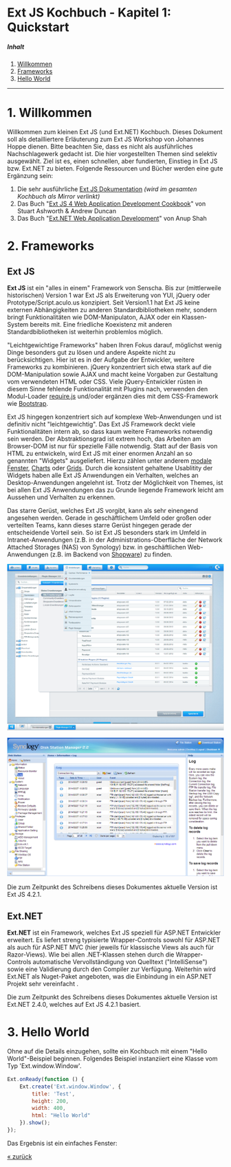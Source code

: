 # Ext JS Kochbuch - Kapitel 1: Quickstart

<a name="toc"></a>
##### Inhalt  
1. [Willkommen](#willkommen)
2. [Frameworks](#frameworks)
3. [Hello World](#hello)

<hr>

<a name="willkommen"></a>
# 1. Willkommen

Willkommen zum kleinen Ext JS (und Ext.NET) Kochbuch.
Dieses Dokument soll als detailliertere Erläuterung zum Ext JS Workshop von Johannes Hoppe dienen. Bitte beachten Sie, dass es nicht als ausführliches Nachschlagewerk gedacht ist. Die hier vorgestellten Themen sind selektiv ausgewählt. Ziel ist es, einen schnellen, aber fundierten, Einstieg in Ext JS bzw. Ext.NET zu bieten. Folgende Ressourcen und Bücher werden eine gute Ergänzung sein:

1. Die sehr ausführliche [Ext JS Dokumentation](../extjs/docs/index.html) *(wird im gesamten Kochbuch als Mirror verlinkt)*
2. Das Buch "[Ext JS 4 Web Application Development Cookbook](http://www.packtpub.com/sencha-ext-js-4-web-application-development-cookbook/book)" von Stuart Ashworth & Andrew Duncan
3. Das Buch "[Ext.NET Web Application Development](http://www.packtpub.com/extnet-web-application-development/book)" von Anup Shah

 

<a name="frameworks"></a>
# 2. Frameworks

## Ext JS

**Ext JS** ist ein "alles in einem" Framework von Senscha. Bis zur (mittlerweile historischen) Version 1 war Ext JS als Erweiterung von YUI, jQuery oder Prototype/Script.aculo.us konzipiert. Seit Version1.1 hat Ext JS keine externen Abhängigkeiten zu anderen Standardbibliotheken mehr, sondern bringt Funktionalitäten wie DOM-Manipulaton, AJAX oder ein Klassen-System bereits mit. Eine friedliche Koexistenz mit anderen Standardbibliotheken ist weiterhin problemlos möglich.

"Leichtgewichtige Frameworks" haben Ihren Fokus darauf, möglichst wenig Dinge besonders gut zu lösen und andere Aspekte nicht zu berücksichtigen. Hier ist es in der Aufgabe der Entwickler, weitere Frameworks zu kombinieren. jQuery konzentriert sich etwa stark auf die DOM-Manipulation sowie AJAX und macht keine Vorgaben zur Gestaltung vom verwendeten HTML oder CSS. Viele jQuery-Entwickler rüsten in diesem Sinne fehlende Funktionalität mit Plugins nach, verwenden den Modul-Loader [require.js](http://requirejs.org/) und/oder ergänzen dies mit dem CSS-Framework wie [Bootstrap](http://getbootstrap.com/). 

Ext JS hingegen konzentriert sich auf komplexe Web-Anwendungen und ist definitiv nicht "leichtgewichtig". Das Ext JS Framework deckt viele Funktionalitäten intern ab, so dass kaum weitere Frameworks notwendig sein werden. Der Abstraktionsgrad ist extrem hoch, das Arbeiten am Browser-DOM ist nur für spezielle Fälle notwendig. Statt auf der Basis von HTML zu entwickeln, wird Ext JS mit einer enormen Anzahl an so genannten "Widgets" ausgeliefert. Hierzu zählen unter anderem [modale Fenster](../extjs/docs/index.html#!/api/Ext.window.Window), [Charts](../extjs/docs/index.html#!/api/Ext.chart.Chart) oder [Grids](../extjs/docs/index.html#!/api/Ext.grid.Panel). Durch die konsistent gehaltene Usablitity der Widgets haben alle Ext JS Anwendungen ein Verhalten, welches an Desktop-Anwendungen angelehnt ist. Trotz der Möglichkeit von Themes, ist bei allen Ext JS Anwendungen das zu Grunde liegende Framework leicht am Aussehen und Verhalten zu erkennen.

Das starre Gerüst, welches Ext JS vorgibt, kann als sehr einengend angesehen werden. Gerade in geschäftlichem Umfeld oder großen oder verteilten Teams, kann dieses starre Gerüst hingegen gerade der entscheidende Vorteil sein. So ist Ext JS besonders stark im Umfeld in Intranet-Anwendungen (z.B. in der Administrations-Oberfläche der Network Attached Storages (NAS) von Synology) bzw. in geschäftlichen Web-Anwendungen (z.B. im Backend von [Shopware](http://www.shopware.de/)) zu finden.

[![Screenshot: Shopware Backend](images/01_screenshot_shopware.png)](images/01_screenshot_shopware.png)

![Screenshot: Shopware Backend](images/01_screenshot_diskstation.png)

Die zum Zeitpunkt des Schreibens dieses Dokumentes aktuelle Version ist Ext JS 4.2.1. 

## Ext.NET

**Ext.NET** ist ein Framework, welches Ext JS speziell für ASP.NET Entwickler erweitert. Es liefert streng typisierte Wrapper-Controls sowohl für ASP.NET als auch für ASP.NET MVC (hier jeweils für klassische Views als auch für Razor-Views). Wie bei allen .NET-Klassen stehen durch die Wrapper-Controls automatische Vervollständigung von Quelltext ("IntelliSense") sowie eine Validierung durch den Compiler zur Verfügung. Weiterhin wird Ext.NET als Nuget-Paket angeboten, was die Einbindung in ein ASP.NET Projekt sehr vereinfacht	.

Die zum Zeitpunkt des Schreibens dieses Dokumentes aktuelle Version ist Ext.NET 2.4.0, welches auf Ext JS 4.2.1 basiert.



<a name="hello"></a>
# 3. Hello World

Ohne auf die Details einzugehen, sollte ein Kochbuch mit einem "Hello World"-Beispiel beginnen. Folgendes Beispiel instanziiert eine Klasse vom Typ 'Ext.window.Window'.

```javascript
Ext.onReady(function () {
	Ext.create('Ext.window.Window', {
	    title: 'Test',
	    height: 200,
	    width: 400,
		html: "Hello World"
	}).show();
});
```
Das Ergebnis ist ein einfaches Fenster:
<div id="example1"></div>
<script>
Ext.onReady(function () {
	Ext.create('Ext.window.Window', {
	    title: 'Test',
	    height: 200,
	    width: 400,
		html: "Hello World",
		renderTo: 'example1'
	}).show();
});
</script>

[&laquo; zurück](index.html)